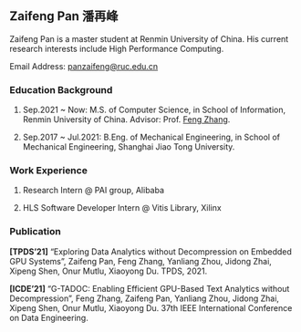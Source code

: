 ## Zaifeng Pan 潘再峰

Zaifeng Pan is a master student at Renmin University of China. His current research interests include High Performance Computing.

Email Address: [panzaifeng@ruc.edu.cn](panzaifeng@ruc.edu.cn)

### Education Background

1. Sep.2021 ~ Now: M.S. of Computer Science, in School of Information, Renmin University of China. Advisor: Prof. [Feng Zhang](https://fengzhangcs.github.io/).

2. Sep.2017 ~ Jul.2021: B.Eng. of Mechanical Engineering, in School of Mechanical Engineering, Shanghai Jiao Tong University.

### Work Experience

1. Research Intern @ PAI group, Alibaba

2. HLS Software Developer Intern @ Vitis Library, Xilinx

### Publication

**\[TPDS’21\]** “Exploring Data Analytics without Decompression on Embedded GPU Systems”, Zaifeng Pan, Feng Zhang, Yanliang Zhou, Jidong Zhai, Xipeng Shen, Onur Mutlu, Xiaoyong Du. TPDS, 2021.

**\[ICDE’21\]** “G-TADOC: Enabling Efficient GPU-Based Text Analytics without Decompression”, Feng Zhang, Zaifeng Pan, Yanliang Zhou, Jidong Zhai, Xipeng Shen, Onur Mutlu, Xiaoyong Du. 37th IEEE International Conference on Data Engineering.
